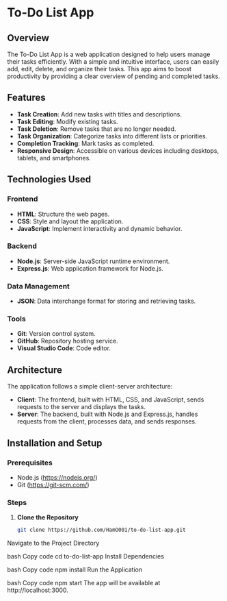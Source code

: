 # To-Do List App

## Overview

The To-Do List App is a web application designed to help users manage their tasks efficiently. With a simple and intuitive interface, users can easily add, edit, delete, and organize their tasks. This app aims to boost productivity by providing a clear overview of pending and completed tasks.

## Features

- **Task Creation**: Add new tasks with titles and descriptions.
- **Task Editing**: Modify existing tasks.
- **Task Deletion**: Remove tasks that are no longer needed.
- **Task Organization**: Categorize tasks into different lists or priorities.
- **Completion Tracking**: Mark tasks as completed.
- **Responsive Design**: Accessible on various devices including desktops, tablets, and smartphones.

## Technologies Used

### Frontend

- **HTML**: Structure the web pages.
- **CSS**: Style and layout the application.
- **JavaScript**: Implement interactivity and dynamic behavior.

### Backend

- **Node.js**: Server-side JavaScript runtime environment.
- **Express.js**: Web application framework for Node.js.

### Data Management

- **JSON**: Data interchange format for storing and retrieving tasks.

### Tools

- **Git**: Version control system.
- **GitHub**: Repository hosting service.
- **Visual Studio Code**: Code editor.

## Architecture

The application follows a simple client-server architecture:

- **Client**: The frontend, built with HTML, CSS, and JavaScript, sends requests to the server and displays the tasks.
- **Server**: The backend, built with Node.js and Express.js, handles requests from the client, processes data, and sends responses.

## Installation and Setup

### Prerequisites

- Node.js (https://nodejs.org/)
- Git (https://git-scm.com/)

### Steps

1. **Clone the Repository**
   ```bash
   git clone https://github.com/HamO001/to-do-list-app.git
Navigate to the Project Directory

bash
Copy code
cd to-do-list-app
Install Dependencies

bash
Copy code
npm install
Run the Application

bash
Copy code
npm start
The app will be available at http://localhost:3000.